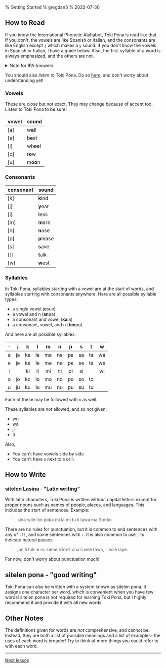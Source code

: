 % Getting Started
% gregdan3
% 2022-07-30

## How to Read

If you know the International Phonetic Alphabet, Toki Pona is read like that.
If you don't, the vowels are like Spanish or Italian, and the consonants are
like English except `j` which makes a `y` sound. If you don't know the vowels
in Spanish or Italian, I have a guide below. Also, the first syllable of a word
is always emphasized, and the others are not.

<details><summary>Note for IPA-knowers</summary>

What I described above is good enough- but there's more detail if you're interested!

The sounds of Toki Pona can be subtly different in a variety of ways. For example, the nasal `n` that can end syllables is intended to be in the same part of the mouth as the consonant that follows it- `[tenpo]` becomes `[tempo]`, and `[ilo Linku]` becomes `[ilo Liŋku]` (`ilo Lingku`). Additionally, Toki Pona: The Language of Good notes that some of the vowels are not _exactly_ as in the International Phonetic Alphabet, such as `[a]` actually being realized as `[ä]`- but this book documents jan Sonja's own use of Toki Pona, so don't worry about it too much! So long as you speak clearly and consistently enough to be understood, you'll be fine.

</details>

You should also _listen_ to Toki Pona. Do so
[here](https://www.youtube.com/watch?v=9VjPV9BpU2I), and don't worry about
understanding yet!

### Vowels

These are _close_ but not exact. They may change because of accent too. Listen
to Toki Pona to be sure!

| vowel | sound     |
| ----- | --------- |
| [a]   | w**a**ll  |
| [e]   | b**e**st  |
| [i]   | wh**ee**l |
| [o]   | r**o**w   |
| [u]   | m**oo**n  |

### Consonants

| consonant | sound      |
| --------- | ---------- |
| [k]       | **k**ind   |
| [j]       | **y**ear   |
| [l]       | **l**ess   |
| [m]       | **m**ark   |
| [n]       | **n**ose   |
| [p]       | **p**lease |
| [s]       | **s**ave   |
| [t]       | **t**alk   |
| [w]       | **w**est   |

### Syllables

In Toki Pona, syllables starting with a vowel are at the start of words, and
syllables starting with consonants anywhere. Here are all possible syllable
types:

- a single vowel (**e**sun)
- a vowel and n (**an**pa)
- a consonant and vowel (**ka**la)
- a consonant, vowel, and n (**ten**po)

And here are all possible syllables:

|  -  |  j  |  k  |  l  |  m  |  n  |  p  |  s  |  t  |  w  |
| :-: | :-: | :-: | :-: | :-: | :-: | :-: | :-: | :-: | :-: |
|  a  | ja  | ka  | la  | ma  | na  | pa  | sa  | ta  | wa  |
|  e  | je  | ke  | le  | me  | ne  | pe  | se  | te  | we  |
|  i  |     | ki  | li  | mi  | ni  | pi  | si  |     | wi  |
|  o  | jo  | ko  | lo  | mo  | no  | po  | so  | to  |     |
|  u  | ju  | ku  | lu  | mu  | nu  | pu  | su  | tu  |     |

<!-- | an  | jan | kan | lan | man | nan | pan | san | tan | wan | -->
<!-- | en  | jen | ken | len | men | nen | pen | sen | ten | wen | -->
<!-- | in  |     | kin | lin | min | nin | pin | sin |     | win | -->
<!-- | on  | jon | kon | lon | mon | non | pon | son | ton |     | -->
<!-- | un  | jun | kun | lun | mun | nun | pun | sun | tun |     | -->

<!-- For reference, the banned syllables have some common rules for transformation: -->

<!-- | before | after | -->
<!-- | ------ | ----- | -->
<!-- | wu     | u     | -->
<!-- | wo     | o     | -->
<!-- | ji     | i     | -->
<!-- | ti     | si    | -->

<!-- But these are not the _only_ ways to realize these syllables; you can change -->
<!-- the vowel or consonant in any way to produce a more fitting sound. -->

Each of these may be followed with `n` as well.

These syllables are not allowed, and so not given:

- wu
- wo
- ji
- ti

Also,

- You can't have vowels side by side
- You can't have `n` next to `m` or `n`

## How to Write

### sitelen Lasina - "Latin writing"

With latin characters, Toki Pona is written without capital letters except for
proper nouns such as names of people, places, and languages. This includes the
start of sentences. Example:

> sina wile lon poka mi la mi tu li tawa ma Sonko

There are no rules for punctuation, but it is common to end sentences with any
of `.?!`, and some sentences with `:`. It is also common to use `,` to indicate
natural pauses.

> jan li toki e ni: seme li lon? ona li wile tawa, li wile lape.

For now, don't worry about punctuation much!

## sitelen pona - "good writing"

Toki Pona can also be written with a system known as sitelen pona. It assigns
one character per word, which is convenient when you have few words! sitelen
pona is not required for learning Toki Pona, but I highly recommend it and provide it with all new words.

## Other Notes

The definitions given for words are _not_ comprehensive, and cannot be. Instead, they are both a list of possible meanings and a list of examples- the uses of each word is broader! Try to think of more things you could refer to with each word.

---

[Next lesson](./mi-sina.html)
